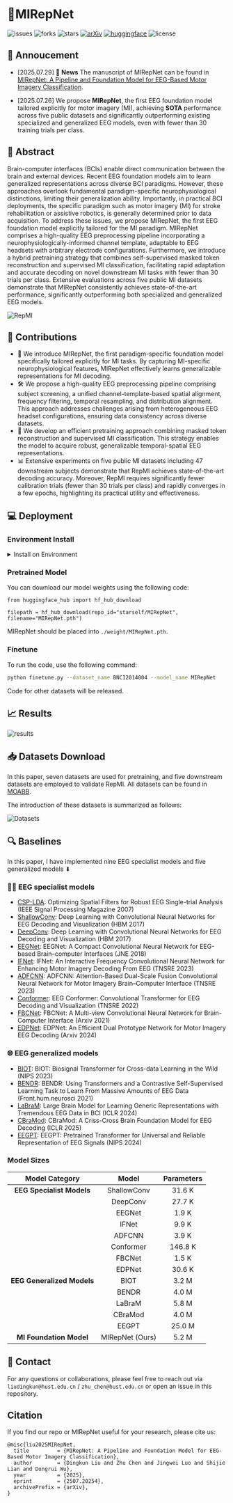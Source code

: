 # **🧠MIRepNet**
![issues](https://img.shields.io/github/issues/staraink/MIRepNet)
![forks](https://img.shields.io/github/forks/staraink/MIRepNet?style=flat&color=orange)
![stars](https://img.shields.io/github/stars/staraink/MIRepNet?style=flat&color=red)
[![arXiv](https://img.shields.io/badge/%F0%9F%A4%97%20Hugging%20Face-Models-FFD21E)](https://huggingface.co/starself/MIRepNet)
[![huggingface](https://img.shields.io/badge/arXiv-2507.20254-b31b1b.svg)](https://arxiv.org/abs/2507.20254)
![license](https://img.shields.io/github/license/staraink/MIRepNet)

## :speech_balloon: Annoucement
- [2025.07.29] 🚩 **News**  The manuscript of MIRepNet can be found in [MIRepNet: A Pipeline and Foundation Model for EEG-Based Motor Imagery Classification](https://dingkun0817.github.io/MIRepNet/).

- [2025.07.26] We propose **MIRepNet**, the first EEG foundation model tailored explicitly for motor imagery (MI), achieving **SOTA** performance across five public datasets and significantly outperforming existing specialized and generalized EEG models, even with fewer than 30 training trials per class.


## 📌 Abstract
Brain-computer interfaces (BCIs) enable direct communication between the brain and external devices. Recent EEG foundation models aim to learn generalized representations across diverse BCI paradigms. However, these approaches overlook fundamental paradigm-specific neurophysiological distinctions, limiting their generalization ability. Importantly, in practical BCI deployments, the specific paradigm such as motor imagery (MI) for stroke rehabilitation or assistive robotics, is generally determined prior to data acquisition. To address these issues, we propose MIRepNet, the first EEG foundation model explicitly tailored for the MI paradigm. MIRepNet comprises a high-quality EEG preprocessing pipeline incorporating a neurophysiologically-informed channel template, adaptable to EEG headsets with arbitrary electrode configurations. Furthermore, we introduce a hybrid pretraining strategy that combines self-supervised masked token reconstruction and supervised MI classification, facilitating rapid adaptation and accurate decoding on novel downstream MI tasks with fewer than 30 trials per class. Extensive evaluations across five public MI datasets demonstrate that MIRepNet consistently achieves state-of-the-art performance, significantly outperforming both specialized and generalized EEG models.

![RepMI](asset/RepMI.jpg)

## 🚀  Contributions
- 🧩 We introduce MIRepNet, the first paradigm-specific foundation model specifically tailored explicitly for MI tasks. By capturing MI-specific neurophysiological features, MIRepNet effectively learns generalizable representations for MI decoding.
- 🛠️ We propose a high-quality EEG preprocessing pipeline comprising subject screening, a unified channel-template-based spatial alignment, frequency filtering, temporal resampling, and distribution alignment. This approach addresses challenges arising from heterogeneous EEG headset configurations, ensuring data consistency across diverse datasets.
- 🎯 We develop an efficient pretraining approach combining masked token reconstruction and supervised MI classification. This strategy enables the model to acquire robust, generalizable temporal-spatial EEG representations.
- 📊 Extensive experiments on five public MI datasets including 47 downstream subjects demonstrate that RepMI achieves state-of-the-art decoding accuracy. Moreover, RepMI requires significantly fewer calibration trials (fewer than 30 trials per class) and rapidly converges in a few epochs, highlighting its practical utility and effectiveness.

## 💻 Deployment

### Environment Install
<details>
<summary>Install on Environment</summary> <br/> 
  
To configure the code environment（```python>=3.8,torch>=2.2.0```), use the following command:

```bash
git clone https://github.com/yourusername/MIRepNet.git
cd MIRepNet
conda create -n MIRepNet python>=3.8
conda activate MIRepNet
conda install pytorch==2.2.0 torchvision==0.17.0 torchaudio==2.2.0 pytorch-cuda=11.8 -c pytorch -c nvidia
pip install -r requirements.txt
```

</details>

### Pretrained Model
You can download our model weights using the following code:
```
from huggingface_hub import hf_hub_download

filepath = hf_hub_download(repo_id="starself/MIRepNet", filename="MIRepNet.pth")
```
MIRepNet should be placed into `./weight/MIRepNet.pth`.

### Finetune
To run the code, use the following command:
```bash
python finetune.py --dataset_name BNCI2014004 --model_name MIRepNet
```

Code for other datasets will be released.
## 📈 Results

![results](asset/Main_Results.jpg)

## 📥 Datasets Download

In this paper, seven datasets are used for pretraining, and five downstream datasets are employed to validate RepMI. All datasets can be found in [MOABB](https://moabb.neurotechx.com/docs/dataset_summary.html#motor-imagery).

The introduction of these datasets is summarized as follows:

![Datasets](asset/Datasets.jpg)

## 🔍 Baselines
In this paper, I have implemented nine EEG specialist models and five generalized models ⬇

### 🧑‍🔬 EEG specialist models
* [CSP-LDA](https://ieeexplore.ieee.org/abstract/document/4408441): Optimizing Spatial Filters for Robust EEG Single-trial Analysis (IEEE Signal Processing Magazine 2007)
* [ShallowConv](https://onlinelibrary.wiley.com/doi/full/10.1002/hbm.23730): Deep Learning with Convolutional Neural Networks for EEG Decoding and Visualization (HBM 2017)
* [DeepConv](https://onlinelibrary.wiley.com/doi/full/10.1002/hbm.23730): Deep Learning with Convolutional Neural Networks for EEG Decoding and Visualization (HBM 2017)
* [EEGNet](https://iopscience.iop.org/article/10.1088/1741-2552/aace8c/meta?casa_token=gbHBznN-MjgAAAAA:umQc5RN4DQ_zFDAhU5yIF4lR3D1gs5ZCv0nbdtqnL-skW7K8EphRQLuRV-L-q2pFNMB3NnahCP8uXKPvwdXvPjFdcqGR): EEGNet: A Compact Convolutional Neural Network for EEG-based Brain–computer Interfaces (JNE 2018)
* [IFNet](https://ieeexplore.ieee.org/abstract/document/10070810): IFNet: An Interactive Frequency Convolutional Neural Network for Enhancing Motor Imagery Decoding From EEG (TNSRE 2023)
* [ADFCNN](https://ieeexplore.ieee.org/abstract/document/10356088): ADFCNN: Attention-Based Dual-Scale Fusion Convolutional Neural Network for Motor Imagery Brain–Computer Interface (TNSRE 2023)
* [Conformer](https://ieeexplore.ieee.org/abstract/document/9991178): EEG Conformer: Convolutional Transformer for EEG Decoding and Visualization (TNSRE 2022)
* [FBCNet](https://arxiv.org/abs/2104.01233): FBCNet: A Multi-view Convolutional Neural Network for Brain-Computer Interface (Arxiv 2021)
* [EDPNet](https://scholar.google.cz/scholar?hl=zh-CN&as_sdt=0%2C5&q=EDPNet%3A+An+Efficient+Dual+Prototype+Network+for+Motor+Imagery+EEG+Decoding&btnG=): EDPNet: An Efficient Dual Prototype Network for Motor Imagery EEG Decoding (Arxiv 2024)

### 🌐 EEG generalized models
* [BIOT](https://proceedings.neurips.cc/paper_files/paper/2023/hash/f6b30f3e2dd9cb53bbf2024402d02295-Abstract-Conference.html): BIOT: Biosignal Transformer for Cross-data Learning in the Wild (NIPS 2023)
* [BENDR](https://www.frontiersin.org/journals/human-neuroscience/articles/10.3389/fnhum.2021.653659/full): BENDR: Using Transformers and a Contrastive Self-Supervised Learning Task to Learn From Massive Amounts of EEG Data (Front.hum.neurosci 2021)
* [LaBraM](https://openreview.net/forum?id=QzTpTRVtrP): Large Brain Model for Learning Generic Representations with Tremendous EEG Data in BCI (ICLR 2024)
* [CBraMod](https://openreview.net/forum?id=NPNUHgHF2w): CBraMod: A Criss-Cross Brain Foundation Model for EEG Decoding (ICLR 2025)
* [EEGPT](https://proceedings.neurips.cc/paper_files/paper/2024/hash/4540d267eeec4e5dbd9dae9448f0b739-Abstract-Conference.html): EEGPT: Pretrained Transformer for Universal and Reliable Representation of EEG Signals (NIPS 2024)

### Model Sizes

|     Model Category     |       Model       |  Parameters  |
|:----------------------:|:-----------------:|:------------:|
| **EEG Specialist Models**  | ShallowConv       |   31.6 K     |
|                        | DeepConv          |   27.7 K     |
|                        | EEGNet            |    1.9 K     |
|                        | IFNet             |    9.9 K     |
|                        | ADFCNN            |    3.9 K     |
|                        | Conformer         |  146.8 K     |
|                        | FBCNet            |    1.5 K     |
|                        | EDPNet            |   30.6 K     |
| **EEG Generalized Models** | BIOT              |    3.2 M     |
|                        | BENDR             |    4.0 M     |
|                        | LaBraM            |    5.8 M     |
|                        | CBraMod           |    4.0 M     |
|                        | EEGPT             |   25.0 M     |
| **MI Foundation Model**| MIRepNet (Ours)   |    5.2 M     |



## 📩 Contact
For any questions or collaborations, please feel free to reach out via `liudingkun@hust.edu.cn` / `zhu_chen@hust.edu.cn` or open an issue in this repository.

## Citation
If you find our repo or MIRepNet useful for your research, please cite us:
```
@misc{liu2025MIRepNet,
  title         = {MIRepNet: A Pipeline and Foundation Model for EEG-Based Motor Imagery Classification}, 
  author        = {Dingkun Liu and Zhu Chen and Jingwei Luo and Shijie Lian and Dongrui Wu},
  year          = {2025},
  eprint        = {2507.20254},
  archivePrefix = {arXiv},
}
```
